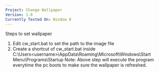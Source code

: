 ```yaml
---
Project: Change Wallpaper 
Version: 1.0
Currently Tested On: Window 8
---
```

Steps to set wallpaper
1. Edit cw_start.bat to set the path to the image file 
2. Create a shortcut of cw_start.bat inside 
   C:\Users\<username>\AppData\Roaming\Microsoft\Windows\Start Menu\Programs\Startup
Note: Above step will execute the program everytime the pc boots to make sure the wallpaper is refreshed.
